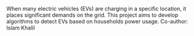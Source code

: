 When many electric vehicles (EVs) are charging in a specific location, it places significant demands on the grid. This project aims to develop algorithms to detect EVs based on households power usage.
Co-author: Islam Khalil
